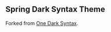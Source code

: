 ## Spring Dark Syntax Theme

Forked from [One Dark Syntax](https://github.com/atom/one-dark-syntax).
